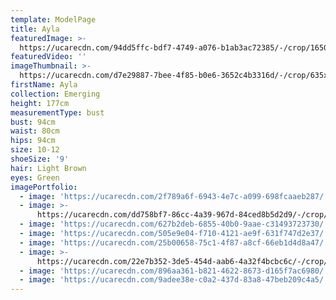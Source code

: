 ```yaml
---
template: ModelPage
title: Ayla
featuredImage: >-
  https://ucarecdn.com/94dd5ffc-bdf7-4749-a076-b1ab3ac72385/-/crop/1650x843/0,107/-/preview/
featuredVideo: ''
imageThumbnail: >-
  https://ucarecdn.com/d7e29887-7bee-4f85-b0e6-3652c4b3316d/-/crop/635x929/41,0/-/preview/
firstName: Ayla
collection: Emerging
height: 177cm
measurementType: bust
bust: 94cm
waist: 80cm
hips: 94cm
size: 10-12
shoeSize: '9'
hair: Light Brown
eyes: Green
imagePortfolio:
  - image: 'https://ucarecdn.com/2f789a6f-6943-4e7c-a099-698fcaaeb287/'
  - image: >-
      https://ucarecdn.com/dd758bf7-86cc-4a39-967d-84ced8b5d2d9/-/crop/635x929/76,122/-/preview/
  - image: 'https://ucarecdn.com/627b2deb-6855-40b0-9aae-c31493723730/'
  - image: 'https://ucarecdn.com/505e9e04-f710-4121-ae9f-631f747d2e37/'
  - image: 'https://ucarecdn.com/25b00658-75c1-4f87-a8cf-66eb1d4d8a47/'
  - image: >-
      https://ucarecdn.com/22e7b352-3de5-454d-aab6-4a32f4bcbc6c/-/crop/614x991/76,71/-/preview/
  - image: 'https://ucarecdn.com/896aa361-b821-4622-8673-d165f7ac6980/'
  - image: 'https://ucarecdn.com/9adee38e-c0a2-437d-83a8-47beb209c4a5/'
---
```


